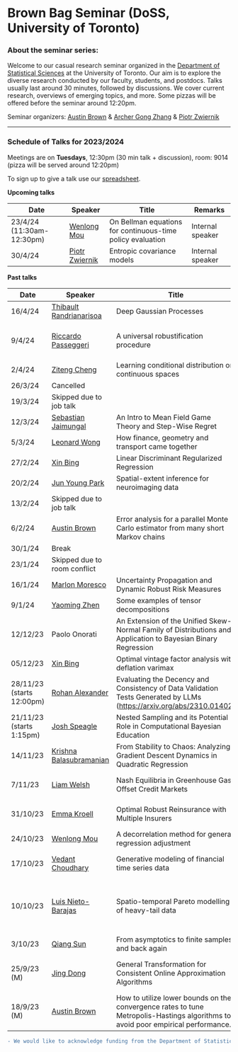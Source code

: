 # Brown Bag Seminar (DoSS, University of Toronto)


### About the seminar series:

Welcome to our casual research seminar organized in the [Department of Statistical Sciences](https://www.statistics.utoronto.ca) at the University of Toronto. Our aim is to explore the diverse research conducted by our faculty, students, and postdocs. Talks usually last around 30 minutes, followed by discussions. We cover current research, overviews of emerging topics, and more. Some pizzas will be offered before the seminar around 12:20pm. 

Seminar organizers: [Austin Brown](https://austindavidbrown.github.io) & [Archer Gong Zhang](https://gozhang.github.io) & [Piotr Zwiernik](https://pzwiernik.github.io/) 

***


### Schedule of Talks for 2023/2024

Meetings are on **Tuesdays**, 12:30pm (30 min talk + discussion), room: 9014
(pizza will be served around 12:20pm)

To sign up to give a talk use our [spreadsheet](https://docs.google.com/spreadsheets/d/1jehHvf0QCG2Udc-gZsMIl6pLYsxyoAYFPcnJWDQhCUY/edit#gid=0).

**Upcoming talks**

| Date | Speaker | Title | Remarks |
|-|-|-|-|
| 23/4/24 (11:30am-12:30pm)| [Wenlong Mou](https://mouwenlong.github.io) | On Bellman equations for continuous-time policy evaluation | Internal speaker |
| 30/4/24| [Piotr Zwiernik](https://pzwiernik.github.io) | Entropic covariance models | Internal speaker |


**Past talks**

| Date | Speaker | Title | Remarks |
|-|-|-|-|
| 16/4/24| [Thibault Randrianarisoa](https://thibaultrandrianarisoa.netlify.app) | Deep Gaussian Processes | External speaker  |
| 9/4/24| [Riccardo Passeggeri](https://sites.google.com/site/riccardopasseggeri) | A universal robustification procedure | External speaker invited by [Nancy Reid](https://www.utstat.utoronto.ca/reid/index.html) |
| 2/4/24| [Ziteng Cheng](https://www.statistics.utoronto.ca/people/directories/postdoctoral-fellows/ziteng-cheng) | Learning conditional distribution on continuous spaces | Internal speaker |
| 26/3/24| Cancelled | |
| 19/3/24|  Skipped due to job talk | |
| 12/3/24| [Sebastian Jaimungal](https://sebastian.statistics.utoronto.ca/) | An Intro to Mean Field Game Theory and Step-Wise Regret | Internal speaker |
| 5/3/24| [Leonard Wong](https://tkl-wong.github.io/) | How finance, geometry and transport came together | Internal speaker |
| 27/2/24| [Xin Bing](https://sites.coecis.cornell.edu/xinbing/) | Linear Discriminant Regularized Regression | Internal speaker |
| 20/2/24|  [Jun Young Park](https://junjypark.github.io/) | Spatial-extent inference for neuroimaging data | Internal speaker |
| 13/2/24|  Skipped due to job talk | |
| 6/2/24| [Austin Brown](https://austindavidbrown.github.io) | Error analysis for a parallel Monte Carlo estimator from many short Markov chains | Internal speaker |
| 30/1/24|  Break | |
| 23/1/24|  Skipped due to room conflict | |
| 16/1/24| [Marlon Moresco](https://www.statistics.utoronto.ca/people/directories/postdoctoral-fellows/marlon-moresco) | Uncertainty Propagation and Dynamic Robust Risk Measures | Internal speaker |
| 9/1/24| [Yaoming Zhen](https://sites.google.com/view/yaomingzhen) | Some examples of tensor decompositions | Internal speaker |
| 12/12/23| Paolo Onorati | An Extension of the Unified Skew-Normal Family of Distributions and Application to Bayesian Binary Regression | Visiting PDF from Rome |
| 05/12/23| [Xin Bing](https://sites.coecis.cornell.edu/xinbing/) | Optimal vintage factor analysis with deflation varimax | Internal speaker |
| 28/11/23 (starts 12:00pm)| [Rohan Alexander](https://rohanalexander.com/) | Evaluating the Decency and Consistency of Data Validation Tests Generated by LLMs (https://arxiv.org/abs/2310.01402) | Internal speaker, Information and DoSS |
| 21/11/23 (starts 1:15pm)| [Josh Speagle](https://joshspeagle.com/) | Nested Sampling and its Potential Role in Computational Bayesian Education| Internal speaker |
| 14/11/23| [Krishna Balasubramanian](https://sites.google.com/view/kriznakumar/home) | From Stability to Chaos: Analyzing Gradient Descent Dynamics in Quadratic Regression | A guest from UC Davis |
| 7/11/23| [Liam Welsh](https://www.statistics.utoronto.ca/people/directories/graduate-students/liam-welsh) | Nash Equilibria in Greenhouse Gas Offset Credit Markets | PhD student at DoSS |
| 31/10/23| [Emma Kroell](https://www.emmakroell.ca/) | Optimal Robust Reinsurance with Multiple Insurers | PhD student at DoSS |
| 24/10/23| [Wenlong Mou](https://mouwenlong.github.io/) | A decorrelation method for general regression adjustment | Internal speaker |
| 17/10/23| [Vedant Choudhary](https://www.statistics.utoronto.ca/people/directories/graduate-students/vedant-choudhary) | Generative modeling of financial time series data | PhD student at DoSS |
| 10/10/23| [Luis Nieto-Barajas](https://gente.itam.mx/lnieto/index.html) | Spatio-temporal Pareto modelling of heavy-tail data | Luis is a visiting professor from ITAM-Mexico |
| 3/10/23| [Qiang Sun](https://sites.google.com/view/qsun) | From asymptotics to finite samples, and back again | Internal speaker |
| 25/9/23 (M) | [Jing Dong](https://jingdong00.github.io/) | General Transformation for Consistent Online Approximation Algorithms | External speaker invited by [Qiang Sun](https://sites.google.com/view/qsun) |
| 18/9/23 (M) | [Austin Brown](https://austindavidbrown.github.io) | How to utilize lower bounds on the convergence rates to tune Metropolis-Hastings algorithms to avoid poor empirical performance. | Internal speaker |









```diff
- We would like to acknowledge funding from the Department of Statistical Sciences. 
```
